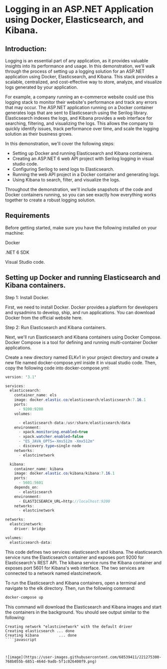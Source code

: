 # Logging in an ASP.NET Application using Docker, Elasticsearch, and Kibana.

## Introduction:


Logging is an essential part of any application, as it provides valuable insights into its performance and usage. In this demonstration, we'll walk through the process of setting up a logging solution for an ASP.NET application using Docker, Elasticsearch, and Kibana. This stack provides a scalable, centralized, and cost-effective way to store, analyze, and visualize logs generated by your application.

For example, a company running an e-commerce website could use this logging stack to monitor their website's performance and track any errors that may occur. The ASP.NET application running on a Docker container generates logs that are sent to Elasticsearch using the Serilog library. Elasticsearch indexes the logs, and Kibana provides a web interface for searching, filtering, and visualizing the logs. This allows the company to quickly identify issues, track performance over time, and scale the logging solution as their business grows.

In this demonstration, we'll cover the following steps:

- Setting up Docker and running Elasticsearch and Kibana containers.
- Creating an ASP.NET 6 web API project with Serilog logging in visual studio code.
- Configuring Serilog to send logs to Elasticsearch.
- Running the web API project in a Docker container and generating logs.
- Using Kibana to search, filter, and visualize the logs.

Throughout the demonstration, we'll include snapshots of the code and Docker containers running, so you can see exactly how everything works together to create a robust logging solution.

## Requirements
Before getting started, make sure you have the following installed on your machine:

Docker

.NET 6 SDK

Visual Studio code.

## Setting up Docker and running Elasticsearch and Kibana containers.

Step 1: Install Docker.

First, we need to install Docker. Docker provides a platform for developers and sysadmins to develop, ship, and run applications. You can download Docker from the official website here.

Step 2: Run Elasticsearch and Kibana containers.

Next, we'll run Elasticsearch and Kibana containers using Docker Compose. Docker Compose is a tool for defining and running multi-container Docker applications.

Create a new directory named ELKv1 in your project directory and create a new file named docker-compose.yml inside it in visual studio code. Then, copy the following code into docker-compose.yml:


````C#
version: '3.1'

services:
  elasticsearch:
    container_name: els
    image: docker.elastic.co/elasticsearch/elasticsearch:7.16.1
    ports:
      - 9200:9200
    volumes:

      - elasticsearch-data:/usr/share/elasticsearch/data
    environment:
      - xpack.monitoring.enabled=true
      - xpack.watcher.enabled=false
      - "ES_JAVA_OPTS=-Xms512m -Xmx512m"
      - discovery.type=single-node
    networks:
      - elastcinetwork

  kibana:
    container_name: kibana
    image: docker.elastic.co/kibana/kibana:7.16.1
    ports:
      - 5601:5601
    depends_on:
      - elasticsearch
    environment:
      - ELASTICSEARCH_URL=http://localhost:9200
    networks:
      - elastcinetwork

networks:
  elastcinetwork:
    driver: bridge

volumes:
  elasticsearch-data:
  ````
  
This code defines two services: elasticsearch and kibana. The elasticsearch service runs the Elasticsearch container and exposes port 9200 for Elasticsearch's REST API. The kibana service runs the Kibana container and exposes port 5601 for Kibana's web interface. The two services are connected to a network named elastcinetwork.

To run the Elasticsearch and Kibana containers, open a terminal and navigate to the elk directory. Then, run the following command:

````bash
docker-compose up 
````
This command will download the Elasticsearch and Kibana images and start the containers in the background. You should see output similar to the following:

````javasript
Creating network "elastcinetwork" with the default driver
Creating elasticsearch ... done
Creating kibana         ... done
````javascript



![image](https://user-images.githubusercontent.com/68539411/221275300-768b055b-6851-464d-9adb-5f1c026400f9.png)

  











